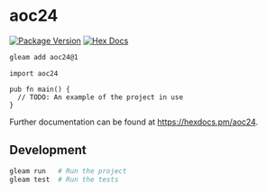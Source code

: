 # aoc24

[![Package Version](https://img.shields.io/hexpm/v/aoc24)](https://hex.pm/packages/aoc24)
[![Hex Docs](https://img.shields.io/badge/hex-docs-ffaff3)](https://hexdocs.pm/aoc24/)

```sh
gleam add aoc24@1
```
```gleam
import aoc24

pub fn main() {
  // TODO: An example of the project in use
}
```

Further documentation can be found at <https://hexdocs.pm/aoc24>.

## Development

```sh
gleam run   # Run the project
gleam test  # Run the tests
```
